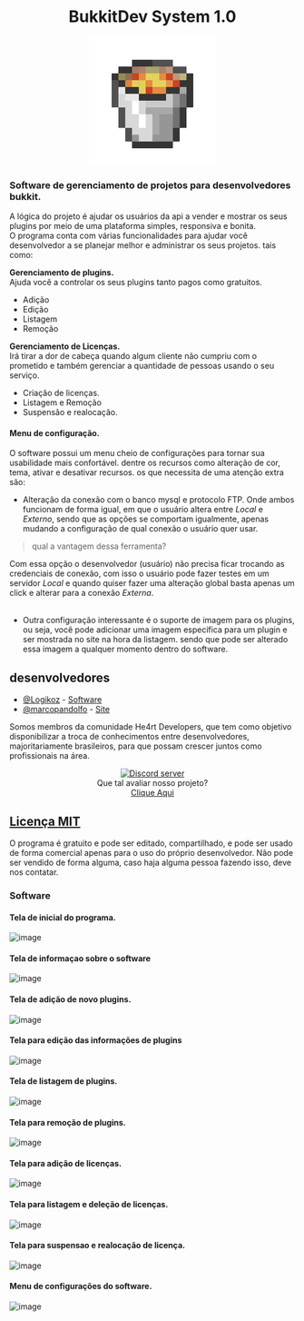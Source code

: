 <h1 align="center"> BukkitDev System 1.0 </h1>

<div align="center">
    <img src="bucketLava.gif"/>
</div>

### Software de gerenciamento de projetos para desenvolvedores bukkit.

A lógica do projeto é ajudar os usuários da api a vender e mostrar os seus plugins por meio de uma plataforma simples, responsiva e bonita.
<br>
O programa conta com várias funcionalidades para ajudar você desenvolvedor a se planejar melhor e administrar os seus projetos. tais como:

**Gerenciamento de plugins.**
<br>
Ajuda você a controlar os seus plugins tanto pagos como gratuitos.
<br>
- Adição
- Edição
- Listagem
- Remoção

**Gerenciamento de Licenças.**
<br>
Irá tirar a dor de cabeça quando algum cliente não cumpriu com o prometido e também gerenciar a quantidade de pessoas usando o seu serviço.
<br>
- Criação de licenças.
- Listagem e Remoção
- Suspensão e realocação.

#### Menu de configuração.
O software possui um menu cheio de configurações para tornar sua usabilidade mais confortável. dentre os recursos como alteração de cor, tema, ativar e desativar recursos. os que necessita de uma atenção extra são: <br>
- Alteração da conexão com o banco mysql e protocolo FTP.
Onde ambos funcionam de forma igual, em que o usuário altera entre *Local* e *Externo*, sendo que as opções se comportam igualmente, apenas mudando a configuração de qual conexão o usuário quer usar.

> qual a vantagem dessa ferramenta?

Com essa opção o desenvolvedor (usuário) não precisa ficar trocando as credenciais de conexão, com isso o usuário pode fazer testes em um servidor *Local* e quando quiser fazer uma alteração global basta apenas um click e alterar para a conexão *Externa*.
<br>
<br>
- Outra configuração interessante é o suporte de imagem para os plugins, ou seja, você pode adicionar uma imagem especifica para um plugin e ser mostrada no site na hora da listagem. sendo que pode ser alterado essa imagem a qualquer momento dentro do software.

## desenvolvedores
- [@Logikoz](https://github.com/Logikoz) - [Software](https://github.com/Speckoz/BukkitDev-System)
- [@marcopandolfo](https://github.com/marcopandolfo) - [Site](https://github.com/Speckoz/BukkitDev-Web/)

Somos membros da comunidade He4rt Developers, que tem como objetivo disponibilizar a troca de conhecimentos entre desenvolvedores, majoritariamente brasileiros, para que possam crescer juntos como profissionais na área.
<br>
<div align="center">
    <a href="https://discord.gg/J3saJqq" target="_blank"> 
    <img src="https://discordapp.com/api/guilds/452926217558163456/embed.png" alt="Discord server"/></a>
</div>

<div align="center">
    Que tal avaliar nosso projeto?<br>
    <a href="https://forms.gle/x9jJCCy1HAzfJCXw5" target="_blank">
        Clique Aqui
</div>

## Licença [MIT](https://github.com/Logikoz/BukkitDev-System/blob/master/LICENSE)
O programa é gratuito e pode ser editado, compartilhado, e pode ser usado de forma comercial apenas para o uso do próprio desenvolvedor.
Não pode ser vendido de forma alguma, caso haja alguma pessoa fazendo isso, deve nos contatar.
<br>

### Software
#### Tela de inicial do programa.
![image](https://user-images.githubusercontent.com/37851168/62172047-a61b0b80-b2f6-11e9-8ea2-857f4f39bc64.png)
#### Tela de informaçao sobre o software
![image](https://user-images.githubusercontent.com/37851168/63056515-d7c2d380-bead-11e9-9146-c59bfa2980b6.png)
#### Tela de adição de novo plugins.
![image](https://user-images.githubusercontent.com/37851168/62172147-eed2c480-b2f6-11e9-83d6-68ba9f1cd7aa.png)
#### Tela para edição das informações de plugins
![image](https://user-images.githubusercontent.com/37851168/62172465-ecbd3580-b2f7-11e9-9469-6d489c30d688.png)
#### Tela de listagem de plugins.
![image](https://user-images.githubusercontent.com/37851168/62173372-6e629280-b2fb-11e9-9464-389db2c4be90.png)
#### Tela para remoção de plugins.
![image](https://user-images.githubusercontent.com/37851168/62173448-b681b500-b2fb-11e9-9214-9fa83ba05fc6.png)
#### Tela para adição de licenças.
![image](https://user-images.githubusercontent.com/37851168/62173507-ecbf3480-b2fb-11e9-8612-efe5888a6f42.png)
#### Tela para listagem e deleção de licenças.
![image](https://user-images.githubusercontent.com/37851168/62173700-85ee4b00-b2fc-11e9-9cd8-97c56faa1a05.png)
#### Tela para suspensao e realocação de licença.
![image](https://user-images.githubusercontent.com/37851168/62173744-b209cc00-b2fc-11e9-92ca-771ed6d185d9.png)
#### Menu de configurações do software.
![image](https://user-images.githubusercontent.com/37851168/62173784-e7161e80-b2fc-11e9-8e1e-fcf66c29fc2e.png)
